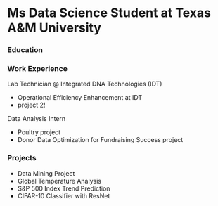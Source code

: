 # Ms Data Science Student at Texas A&M University 
 

### Education 

### Work Experience 
Lab Technician @ Integrated DNA Technologies (IDT)
  - Operational Efficiency Enhancement at IDT
  - project 2!
   
Data Analysis Intern
  - Poultry project
  - Donor Data Optimization for Fundraising Success project 

### Projects 
  - Data Mining Project
  - Global Temperature Analysis
  - S&P 500 Index Trend Prediction
  - CIFAR-10 Classifier with ResNet

